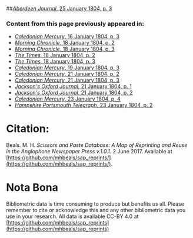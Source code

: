 ##[*Aberdeen Journal*, 25 January 1804, p. 3](https://mhbeals.github.io/sap_html/Aberdeen-Journal/Aberdeen-Journal-25-January-1804-p-3)

### Content from this page previously appeared in:
+ [*Caledonian Mercury*, 16 January 1804, p. 3](https://mhbeals.github.io/sap_html/Caledonian-Mercury/Caledonian-Mercury-16-January-1804-p-3)
+ [*Morning Chronicle*, 18 January 1804, p. 2](https://mhbeals.github.io/sap_html/Morning-Chronicle/Morning-Chronicle-18-January-1804-p-2)
+ [*Morning Chronicle*, 18 January 1804, p. 3](https://mhbeals.github.io/sap_html/Morning-Chronicle/Morning-Chronicle-18-January-1804-p-3)
+ [*The Times*, 18 January 1804, p. 2](https://mhbeals.github.io/sap_html/The-Times/The-Times-18-January-1804-p-2)
+ [*The Times*, 18 January 1804, p. 3](https://mhbeals.github.io/sap_html/The-Times/The-Times-18-January-1804-p-3)
+ [*Caledonian Mercury*, 19 January 1804, p. 3](https://mhbeals.github.io/sap_html/Caledonian-Mercury/Caledonian-Mercury-19-January-1804-p-3)
+ [*Caledonian Mercury*, 21 January 1804, p. 2](https://mhbeals.github.io/sap_html/Caledonian-Mercury/Caledonian-Mercury-21-January-1804-p-2)
+ [*Caledonian Mercury*, 21 January 1804, p. 3](https://mhbeals.github.io/sap_html/Caledonian-Mercury/Caledonian-Mercury-21-January-1804-p-3)
+ [*Jackson's Oxford Journal*, 21 January 1804, p. 1](https://mhbeals.github.io/sap_html/Jackson's-Oxford-Journal/Jackson's-Oxford-Journal-21-January-1804-p-1)
+ [*Jackson's Oxford Journal*, 21 January 1804, p. 2](https://mhbeals.github.io/sap_html/Jackson's-Oxford-Journal/Jackson's-Oxford-Journal-21-January-1804-p-2)
+ [*Caledonian Mercury*, 23 January 1804, p. 4](https://mhbeals.github.io/sap_html/Caledonian-Mercury/Caledonian-Mercury-23-January-1804-p-4)
+ [*Hampshire Portsmouth Telegraph*, 23 January 1804, p. 2](https://mhbeals.github.io/sap_html/Hampshire-Portsmouth-Telegraph/Hampshire-Portsmouth-Telegraph-23-January-1804-p-2)
                    
# Citation: 

Beals. M. H. *Scissors and Paste Database: A Map of Reprinting and Reuse in the Anglophone Newspaper Press v.1.0.1.* 2 June 2017. Available at [https://github.com/mhbeals/sap_reprints/](https://github.com/mhbeals/sap_reprints/). 
                    
# Nota Bona

Bibliometric data is time consuming to produce but benefits us all. Please remember to cite or acknowledge this and any other bibliometric data you use in your research. All data is available CC-BY 4.0 at [https://github.com/mhbeals/sap_reprints](https://github.com/mhbeals/sap_reprints)